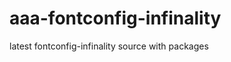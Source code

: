 aaa-fontconfig-infinality
=========================

latest fontconfig-infinality source with packages
